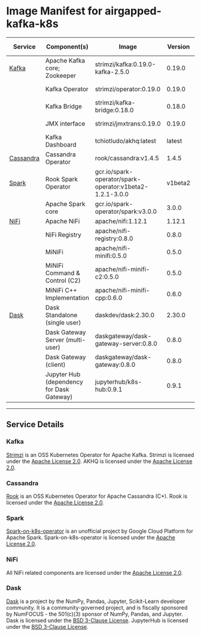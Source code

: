# Image Manifest for airgapped-kafka-k8s

| Service   | Component(s)                              | Image                                                    | Version | URL                                                                  | In IronBank? |
|-----------|-------------------------------------------|----------------------------------------------------------|---------|----------------------------------------------------------------------|--------------|
| [Kafka](#Kafka)     | Apache Kafka core; Zookeeper              | strimzi/kafka:0.19.0-kafka-2.5.0                         | 0.19.0  | https://github.com/strimzi/strimzi-kafka-operator                    | No           |
|           | Kafka Operator                            | strimzi/operator:0.19.0                                  | 0.19.0  | https://github.com/strimzi/strimzi-kafka-operator                    | No           |
|           | Kafka Bridge                              | strimzi/kafka-bridge:0.18.0                              | 0.18.0  | https://github.com/strimzi/strimzi-kafka-operator                    | No           |
|           | JMX interface                             | strimzi/jmxtrans:0.19.0                                  | 0.19.0  | https://github.com/strimzi/strimzi-kafka-operator                    | No           |
|           | Kafka Dashboard                           | tchiotludo/akhq:latest                                   | latest  | https://github.com/tchiotludo/akhq                                   | No           |
| [Cassandra](#cassandra) | Cassandra Operator                        | rook/cassandra:v1.4.5                                    | 1.4.5   | https://github.com/rook/rook                                         | No           |
| [Spark](#spark)     | Rook Spark Operator                       | gcr.io/spark-operator/spark-operator:v1beta2-1.2.1-3.0.0 | v1beta2 | https://github.com/GoogleCloudPlatform/spark-on-k8s-operator         | No           |
|           | Apache Spark core                         | gcr.io/spark-operator/spark:v3.0.0                       | 3.0.0   | https://github.com/GoogleCloudPlatform/spark-on-k8s-operator         | No           |
| [NiFi](#nifi)      | Apache NiFi                               | apache/nifi:1.12.1                                       | 1.12.1  | https://github.com/apache/nifi                                       | No           |
|           | NiFi Registry                             | apache/nifi-registry:0.8.0                               | 0.8.0   | https://github.com/apache/nifi-registry                              | No           |
|           | MiNiFi                                    | apache/nifi-minifi:0.5.0                                 | 0.5.0   | https://github.com/apache/nifi-minifi                                | No           |
|           | MiNiFi Command & Control (C2)             | apache/nifi-minifi-c2:0.5.0                              | 0.5.0   | https://github.com/apache/nifi-minifi/tree/master/minifi-c2          | No           |
|           | MiNiFi C++ Implementation                 | apache/nifi-minifi-cpp:0.6.0                             | 0.6.0   | https://github.com/apache/nifi-minifi-cpp                            | No           |
| [Dask](#dask)      | Dask Standalone (single user)             | daskdev/dask:2.30.0                                      | 2.30.0  | https://github.com/dask/dask-docker                                  | No           |
|           | Dask Gateway Server (multi-user)          | daskgateway/dask-gateway-server:0.8.0                    | 0.8.0   | https://github.com/dask/dask-gateway/tree/master/dask-gateway-server | No           |
|           | Dask Gateway (client)                     | daskgateway/dask-gateway:0.8.0                           | 0.8.0   | https://github.com/dask/dask-gateway/tree/master/dask-gateway        | No           |
|           | Jupyter Hub (dependency for Dask Gateway) | jupyterhub/k8s-hub:0.9.1                                 | 0.9.1   | https://github.com/apache/nifi-minifi-cpp                            | No           |

---
## Service Details

### Kafka
[Strimzi](https://strimzi.io/docs/operators/latest/deploying.html#deploying-cluster-operator-helm-chart-str) is an OSS Kubernetes Operator for Apache Kafka.
Strimzi is licensed under the [Apache License 2.0](https://github.com/strimzi/strimzi-kafka-operator/blob/master/LICENSE).
AKHQ is licensed under the [Apache License 2.0](https://github.com/tchiotludo/akhq/blob/dev/LICENSE).

### Cassandra
[Rook](https://rook.io/docs/rook/v1.4/cassandra.html) is an OSS Kubernetes Operator for Apache Cassandra (C*).
Rook is licensed under the [Apache License 2.0](https://github.com/rook/rook/blob/master/LICENSE).

### Spark
[Spark-on-k8s-operator](https://github.com/GoogleCloudPlatform/spark-on-k8s-operator/blob/master/docs/quick-start-guide.md) is an unofficial project by Google Cloud Platform for Apache Spark. 
Spark-on-k8s-operator is licensed under the [Apache License 2.0](https://github.com/GoogleCloudPlatform/spark-on-k8s-operator/blob/master/LICENSE).

### NiFi
All NiFi related components are licensed under the [Apache License 2.0](https://github.com/apache/nifi/blob/main/LICENSE).

### Dask
[Dask](https://docs.dask.org/en/latest/) is a project by the NumPy, Pandas, Jupyter, Scikit-Learn developer community. It is a community-governed project, and is fiscally sponsored by NumFOCUS - the 501(c)(3) sponsor of NumPy, Pandas, and Jupyter.
Dask is licensed under the [BSD 3-Clause License](https://github.com/dask/dask/blob/master/LICENSE.txt).
JupyterHub is licensed under the [BSD 3-Clause License](https://github.com/jupyterhub/jupyterhub/blob/master/COPYING.md).
